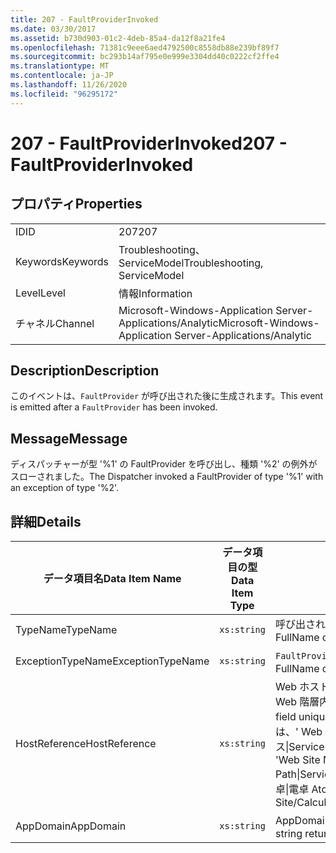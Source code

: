 ```yaml
---
title: 207 - FaultProviderInvoked
ms.date: 03/30/2017
ms.assetid: b730d903-01c2-4deb-85a4-da12f8a21fe4
ms.openlocfilehash: 71381c9eee6aed4792500c8558db88e239bf89f7
ms.sourcegitcommit: bc293b14af795e0e999e3304dd40c0222cf2ffe4
ms.translationtype: MT
ms.contentlocale: ja-JP
ms.lasthandoff: 11/26/2020
ms.locfileid: "96295172"
---
```

# <a name="207---faultproviderinvoked"></a><span data-ttu-id="a7cc9-102">207 - FaultProviderInvoked</span><span class="sxs-lookup"><span data-stu-id="a7cc9-102">207 - FaultProviderInvoked</span></span>

## <a name="properties"></a><span data-ttu-id="a7cc9-103">プロパティ</span><span class="sxs-lookup"><span data-stu-id="a7cc9-103">Properties</span></span>  
  
|||  
|-|-|  
|<span data-ttu-id="a7cc9-104">ID</span><span class="sxs-lookup"><span data-stu-id="a7cc9-104">ID</span></span>|<span data-ttu-id="a7cc9-105">207</span><span class="sxs-lookup"><span data-stu-id="a7cc9-105">207</span></span>|  
|<span data-ttu-id="a7cc9-106">Keywords</span><span class="sxs-lookup"><span data-stu-id="a7cc9-106">Keywords</span></span>|<span data-ttu-id="a7cc9-107">Troubleshooting、ServiceModel</span><span class="sxs-lookup"><span data-stu-id="a7cc9-107">Troubleshooting, ServiceModel</span></span>|  
|<span data-ttu-id="a7cc9-108">Level</span><span class="sxs-lookup"><span data-stu-id="a7cc9-108">Level</span></span>|<span data-ttu-id="a7cc9-109">情報</span><span class="sxs-lookup"><span data-stu-id="a7cc9-109">Information</span></span>|  
|<span data-ttu-id="a7cc9-110">チャネル</span><span class="sxs-lookup"><span data-stu-id="a7cc9-110">Channel</span></span>|<span data-ttu-id="a7cc9-111">Microsoft-Windows-Application Server-Applications/Analytic</span><span class="sxs-lookup"><span data-stu-id="a7cc9-111">Microsoft-Windows-Application Server-Applications/Analytic</span></span>|  
  
## <a name="description"></a><span data-ttu-id="a7cc9-112">Description</span><span class="sxs-lookup"><span data-stu-id="a7cc9-112">Description</span></span>  

 <span data-ttu-id="a7cc9-113">このイベントは、`FaultProvider` が呼び出された後に生成されます。</span><span class="sxs-lookup"><span data-stu-id="a7cc9-113">This event is emitted after a `FaultProvider` has been invoked.</span></span>  
  
## <a name="message"></a><span data-ttu-id="a7cc9-114">Message</span><span class="sxs-lookup"><span data-stu-id="a7cc9-114">Message</span></span>  

 <span data-ttu-id="a7cc9-115">ディスパッチャーが型 '%1' の FaultProvider を呼び出し、種類 '%2' の例外がスローされました。</span><span class="sxs-lookup"><span data-stu-id="a7cc9-115">The Dispatcher invoked a FaultProvider of type '%1' with an exception of type '%2'.</span></span>  
  
## <a name="details"></a><span data-ttu-id="a7cc9-116">詳細</span><span class="sxs-lookup"><span data-stu-id="a7cc9-116">Details</span></span>  
  
|<span data-ttu-id="a7cc9-117">データ項目名</span><span class="sxs-lookup"><span data-stu-id="a7cc9-117">Data Item Name</span></span>|<span data-ttu-id="a7cc9-118">データ項目の型</span><span class="sxs-lookup"><span data-stu-id="a7cc9-118">Data Item Type</span></span>|<span data-ttu-id="a7cc9-119">説明</span><span class="sxs-lookup"><span data-stu-id="a7cc9-119">Description</span></span>|  
|--------------------|--------------------|-----------------|  
|<span data-ttu-id="a7cc9-120">TypeName</span><span class="sxs-lookup"><span data-stu-id="a7cc9-120">TypeName</span></span>|`xs:string`|<span data-ttu-id="a7cc9-121">呼び出された `FaultProvider` の型の CLR FullName。</span><span class="sxs-lookup"><span data-stu-id="a7cc9-121">The CLR FullName of the type of the invoked `FaultProvider`.</span></span>|  
|<span data-ttu-id="a7cc9-122">ExceptionTypeName</span><span class="sxs-lookup"><span data-stu-id="a7cc9-122">ExceptionTypeName</span></span>|`xs:string`|<span data-ttu-id="a7cc9-123">`FaultProvider` の操作対象である例外の CLR FullName。</span><span class="sxs-lookup"><span data-stu-id="a7cc9-123">The CLR FullName of the exception that the `FaultProvider` has operated on.</span></span>|  
|<span data-ttu-id="a7cc9-124">HostReference</span><span class="sxs-lookup"><span data-stu-id="a7cc9-124">HostReference</span></span>|`xs:string`|<span data-ttu-id="a7cc9-125">Web ホスト サービスの場合は、このフィールドにより、サービスが Web 階層内で一意に識別されます。</span><span class="sxs-lookup"><span data-stu-id="a7cc9-125">For Web-hosted services, this field uniquely identifies the service in the Web hierarchy.</span></span> <span data-ttu-id="a7cc9-126">この形式は、' Web サイト名アプリケーションの仮想パス&#124;サービスの仮想パス&#124;ServiceName ' として定義されています。</span><span class="sxs-lookup"><span data-stu-id="a7cc9-126">Its format is defined as 'Web Site Name Application Virtual Path&#124;Service Virtual Path&#124;ServiceName'.</span></span> <span data-ttu-id="a7cc9-127">例: ' 既定の Web サイト/計算 Atorapplication&#124;/電卓&#124;電卓 Atorservice '。</span><span class="sxs-lookup"><span data-stu-id="a7cc9-127">Example: 'Default Web Site/CalculatorApplication&#124;/CalculatorService.svc&#124;CalculatorService'.</span></span>|  
|<span data-ttu-id="a7cc9-128">AppDomain</span><span class="sxs-lookup"><span data-stu-id="a7cc9-128">AppDomain</span></span>|`xs:string`|<span data-ttu-id="a7cc9-129">AppDomain.CurrentDomain.FriendlyName で返される文字列。</span><span class="sxs-lookup"><span data-stu-id="a7cc9-129">The string returned by AppDomain.CurrentDomain.FriendlyName.</span></span>|
